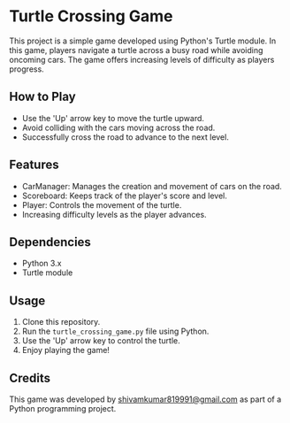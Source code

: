 # Turtle Crossing Game

This project is a simple game developed using Python's Turtle module. In this game, players navigate a turtle across a busy road while avoiding oncoming cars. The game offers increasing levels of difficulty as players progress.

## How to Play

- Use the 'Up' arrow key to move the turtle upward.
- Avoid colliding with the cars moving across the road.
- Successfully cross the road to advance to the next level.

## Features

- CarManager: Manages the creation and movement of cars on the road.
- Scoreboard: Keeps track of the player's score and level.
- Player: Controls the movement of the turtle.
- Increasing difficulty levels as the player advances.

## Dependencies

- Python 3.x
- Turtle module

## Usage

1. Clone this repository.
2. Run the `turtle_crossing_game.py` file using Python.
3. Use the 'Up' arrow key to control the turtle.
4. Enjoy playing the game!

## Credits

This game was developed by shivamkumar819991@gmail.com as part of a Python programming project.


